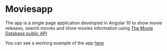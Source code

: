 # Moviesapp

The app is a single page application developed in Angular 10 to show movie releases, search movies and show movies information using [The Movie Database public API](https://developers.themoviedb.org/3/getting-started/introduction)

You can see a working example of the app [here](https://movies.devtool.es/)
